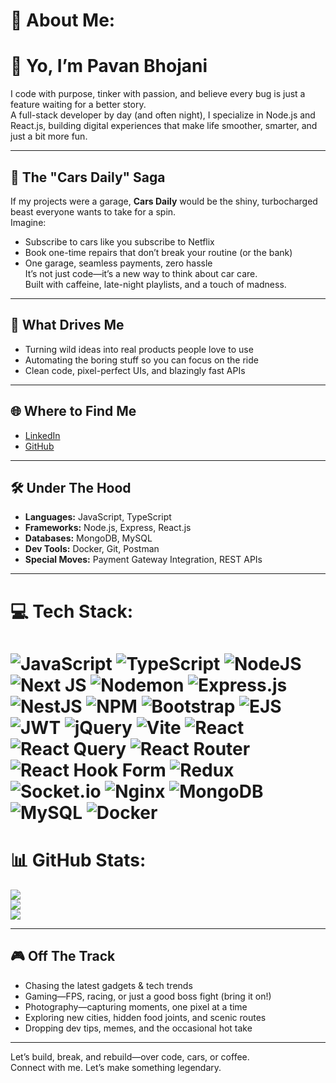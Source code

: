 # 💫 About Me:

# 👋 Yo, I’m Pavan Bhojani

I code with purpose, tinker with passion, and believe every bug is just a feature waiting for a better story.  
A full-stack developer by day (and often night), I specialize in Node.js and React.js, building digital experiences that make life smoother, smarter, and just a bit more fun.

---


## 🚗 The "Cars Daily" Saga
If my projects were a garage, **Cars Daily** would be the shiny, turbocharged beast everyone wants to take for a spin.  
Imagine:  
- Subscribe to cars like you subscribe to Netflix  
- Book one-time repairs that don’t break your routine (or the bank)  
- One garage, seamless payments, zero hassle  
It’s not just code—it’s a new way to think about car care.  
Built with caffeine, late-night playlists, and a touch of madness.


---

## 🚗 What Drives Me
- Turning wild ideas into real products people love to use
- Automating the boring stuff so you can focus on the ride
- Clean code, pixel-perfect UIs, and blazingly fast APIs

---

## 🌐 Where to Find Me
- [LinkedIn](https://www.linkedin.com/in/pavan-bhojani-584a53200)
- [GitHub](https://github.com/BhojaniPavan)

---

## 🛠️ Under The Hood
- **Languages:** JavaScript, TypeScript
- **Frameworks:** Node.js, Express, React.js
- **Databases:** MongoDB, MySQL
- **Dev Tools:** Docker, Git, Postman
- **Special Moves:** Payment Gateway Integration, REST APIs


---

# 💻 Tech Stack:
![JavaScript](https://img.shields.io/badge/javascript-%23323330.svg?style=for-the-badge&logo=javascript&logoColor=%23F7DF1E) ![TypeScript](https://img.shields.io/badge/typescript-%23007ACC.svg?style=for-the-badge&logo=typescript&logoColor=white) ![NodeJS](https://img.shields.io/badge/node.js-6DA55F?style=for-the-badge&logo=node.js&logoColor=white) ![Next JS](https://img.shields.io/badge/Next-black?style=for-the-badge&logo=next.js&logoColor=white) ![Nodemon](https://img.shields.io/badge/NODEMON-%23323330.svg?style=for-the-badge&logo=nodemon&logoColor=%BBDEAD) ![Express.js](https://img.shields.io/badge/express.js-%23404d59.svg?style=for-the-badge&logo=express&logoColor=%2361DAFB) ![NestJS](https://img.shields.io/badge/nestjs-%23E0234E.svg?style=for-the-badge&logo=nestjs&logoColor=white) ![NPM](https://img.shields.io/badge/NPM-%23CB3837.svg?style=for-the-badge&logo=npm&logoColor=white) ![Bootstrap](https://img.shields.io/badge/bootstrap-%238511FA.svg?style=for-the-badge&logo=bootstrap&logoColor=white) ![EJS](https://img.shields.io/badge/ejs-%23B4CA65.svg?style=for-the-badge&logo=ejs&logoColor=black) ![JWT](https://img.shields.io/badge/JWT-black?style=for-the-badge&logo=JSON%20web%20tokens) ![jQuery](https://img.shields.io/badge/jquery-%230769AD.svg?style=for-the-badge&logo=jquery&logoColor=white) ![Vite](https://img.shields.io/badge/vite-%23646CFF.svg?style=for-the-badge&logo=vite&logoColor=white) ![React](https://img.shields.io/badge/react-%2320232a.svg?style=for-the-badge&logo=react&logoColor=%2361DAFB) ![React Query](https://img.shields.io/badge/-React%20Query-FF4154?style=for-the-badge&logo=react%20query&logoColor=white) ![React Router](https://img.shields.io/badge/React_Router-CA4245?style=for-the-badge&logo=react-router&logoColor=white) ![React Hook Form](https://img.shields.io/badge/React%20Hook%20Form-%23EC5990.svg?style=for-the-badge&logo=reacthookform&logoColor=white) ![Redux](https://img.shields.io/badge/redux-%23593d88.svg?style=for-the-badge&logo=redux&logoColor=white) ![Socket.io](https://img.shields.io/badge/Socket.io-black?style=for-the-badge&logo=socket.io&badgeColor=010101) ![Nginx](https://img.shields.io/badge/nginx-%23009639.svg?style=for-the-badge&logo=nginx&logoColor=white) ![MongoDB](https://img.shields.io/badge/MongoDB-%234ea94b.svg?style=for-the-badge&logo=mongodb&logoColor=white) ![MySQL](https://img.shields.io/badge/mysql-4479A1.svg?style=for-the-badge&logo=mysql&logoColor=white) ![Docker](https://img.shields.io/badge/docker-%230db7ed.svg?style=for-the-badge&logo=docker&logoColor=white)
=
# 📊 GitHub Stats:
![](https://github-readme-stats.vercel.app/api?username=BhojaniPavan&theme=dark&hide_border=false&include_all_commits=true&count_private=true)<br/>
![](https://nirzak-streak-stats.vercel.app/?user=BhojaniPavan&theme=dark&hide_border=false)<br/>
![](https://github-readme-stats.vercel.app/api/top-langs/?username=BhojaniPavan&theme=dark&hide_border=false&include_all_commits=true&count_private=true&layout=compact)



---

## 🎮 Off The Track
- Chasing the latest gadgets & tech trends
- Gaming—FPS, racing, or just a good boss fight (bring it on!)
- Photography—capturing moments, one pixel at a time
- Exploring new cities, hidden food joints, and scenic routes
- Dropping dev tips, memes, and the occasional hot take

---


Let’s build, break, and rebuild—over code, cars, or coffee.  
Connect with me. Let’s make something legendary.
